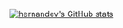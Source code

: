 [![hernandev's GitHub stats](https://github-readme-stats.vercel.app/api?username=hernandev&count_private=true)](https://github.com/anuraghazra/github-readme-stats)
